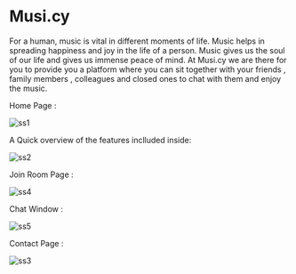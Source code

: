 # Musi.cy
For a human, music is vital in different moments of life. 
Music helps in spreading happiness and joy in the life of a person.
Music gives us the soul of our life and gives us immense peace of mind. 
At Musi.cy we are there for you to provide you a platform where you can sit together with your friends , family members , colleagues and 
closed ones to chat with them and enjoy the music.


Home Page :


![ss1](https://user-images.githubusercontent.com/48278314/117931172-7cd93d00-b31c-11eb-96c7-5c1d06a24185.JPG)




A Quick overview of the features inclluded inside:


![ss2](https://user-images.githubusercontent.com/48278314/117931232-8ebae000-b31c-11eb-9e73-a9c74b422c86.JPG)




Join Room Page :


![ss4](https://user-images.githubusercontent.com/48278314/117935624-8add8c80-b321-11eb-89e8-c8343b5a35b1.JPG)




Chat Window :



![ss5](https://user-images.githubusercontent.com/48278314/117935669-95982180-b321-11eb-815f-adb459360efa.JPG)





Contact Page :

![ss3](https://user-images.githubusercontent.com/48278314/117932312-d2621980-b31d-11eb-8ac1-23d4bc59a2cb.JPG)


